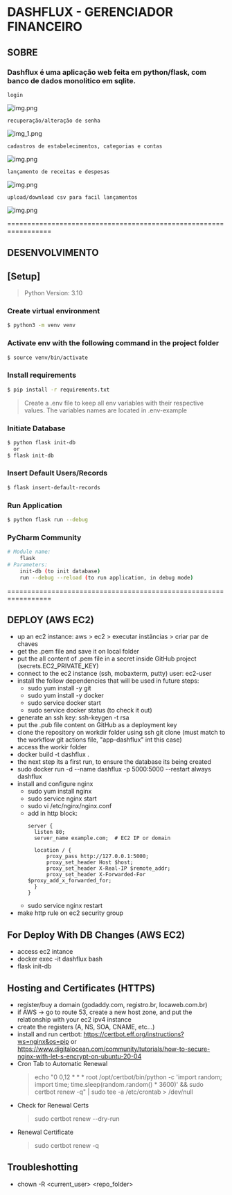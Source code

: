 # DASHFLUX - GERENCIADOR FINANCEIRO

## SOBRE

  ### Dashflux é uma aplicação web feita em python/flask, com banco de dados monolitico em sqlite.
    login
  ![img.png](images%2Fimg.png)

    recuperação/alteração de senha
  ![img_1.png](images/img_1.png)

    cadastros de estabelecimentos, categorias e contas
  ![img.png](images/img_2.png)

    lançamento de receitas e despesas
  ![img.png](images/img_3.png)

    upload/download csv para facil lançamentos
  ![img.png](images/img_4.png)
    

=================================================================

## DESENVOLVIMENTO

## [Setup]

> Python Version: 3.10

### Create virtual environment

```bash
$ python3 -m venv venv
```
 
### Activate env with the following command in the project folder

```bash
$ source venv/bin/activate
```

### Install requirements

```bash
$ pip install -r requirements.txt
```

>Create a .env file to keep all env variables with their respective values.
>The variables names are located in .env-example

### Initiate Database

```bash
$ python flask init-db
  or
$ flask init-db
```

### Insert Default Users/Records

```bash
$ flask insert-default-records
```

### Run Application

```bash
$ python flask run --debug
```

### PyCharm Community
```bash
# Module name: 
    flask
# Parameters:
    init-db (to init database)
    run --debug --reload (to run application, in debug mode)
```

=================================================================

## DEPLOY (AWS EC2)
- up an ec2 instance: aws > ec2 > executar instâncias > criar par de chaves 
- get the .pem file and save it on local folder
- put the all content of .pem file in a secret inside GitHub project (secrets.EC2_PRIVATE_KEY)
- connect to the ec2 instance (ssh, mobaxterm, putty) user: ec2-user
- install the follow dependencies that will be used in future steps:
  - sudo yum install -y git
  - sudo yum install -y docker
  - sudo service docker start
  - sudo service docker status (to check it out)
- generate an ssh key: ssh-keygen -t rsa
- put the .pub file content on GitHub as a deployment key
- clone the repository on workdir folder using ssh git clone (must match to the workflow git actions file, "app-dashflux" int this case)
- access the workir folder
- docker build -t dashflux . 
- the next step its a first run, to ensure the database its being created
- sudo docker run -d --name dashflux -p 5000:5000 --restart always dashflux
- install and configure nginx
  - sudo yum install nginx
  - sudo service nginx start
  - sudo vi /etc/nginx/nginx.conf
  - add in http block:
    ```
    server {
      listen 80;
      server_name example.com;  # EC2 IP or domain

      location / {
          proxy_pass http://127.0.0.1:5000;
          proxy_set_header Host $host;
          proxy_set_header X-Real-IP $remote_addr;
          proxy_set_header X-Forwarded-For $proxy_add_x_forwarded_for;
      }
    }
    ```
  - sudo service nginx restart
- make http rule on ec2 security group

## For Deploy With DB Changes (AWS EC2)
- access ec2 intance
- docker exec -it dashflux bash
- flask init-db

## Hosting and Certificates (HTTPS)
- register/buy a domain (godaddy.com, registro.br, locaweb.com.br)
- if AWS -> go to route 53, create a new host zone, and put the relationship with your ec2 ipv4 instance
- create the registers (A, NS, SOA, CNAME, etc...)
- install and run certbot: https://certbot.eff.org/instructions?ws=nginx&os=pip or https://www.digitalocean.com/community/tutorials/how-to-secure-nginx-with-let-s-encrypt-on-ubuntu-20-04
- Cron Tab to Automatic Renewal 
  > echo "0 0,12 * * * root /opt/certbot/bin/python -c 'import random; import time; time.sleep(random.random() * 3600)' && sudo certbot renew -q" | sudo tee -a /etc/crontab > /dev/null
- Check for Renewal Certs
  > sudo certbot renew --dry-run
- Renewal Certificate
  > sudo certbot renew -q

## Troubleshotting
- chown -R <current_user> <repo_folder>